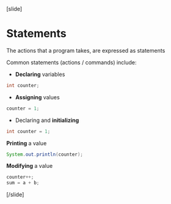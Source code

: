 [slide]
# Statements
The actions that a program takes, are expressed as statements

Common statements (actions / commands) include:


* **Declaring** variables
```java
int counter;
```
* **Assigning** values
```java
counter = 1;
```
* Declaring and **initializing**
```java
int counter = 1;
```
**Printing** a value
```java
System.out.println(counter);
```
**Modifying** a value
```java
counter++;
sum = a + b;
```
[/slide]